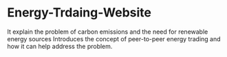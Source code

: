 # Energy-Trdaing-Website
It explain the problem of carbon emissions and the need for renewable energy sources
Introduces the concept of peer-to-peer energy trading and how it can help address the problem.
